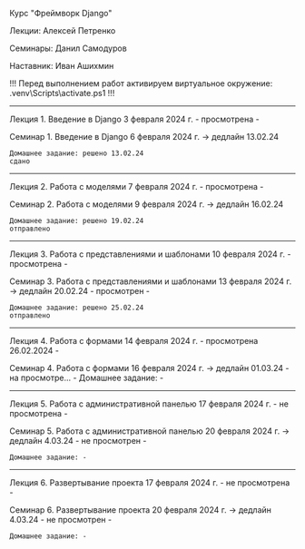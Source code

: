 Курс "Фреймворк Django"

Лекции: Алексей Петренко

Семинары: Данил Самодуров

Наставник: Иван Ашихмин

!!!
Перед выполнением работ активируем виртуальное окружение: .venv\Scripts\activate.ps1
!!!

----------------------
Лекция 1. Введение в Django
3 февраля 2024 г.
    - просмотрена -

Семинар 1. Введение в Django
6 февраля 2024 г. -> дедлайн 13.02.24

    Домашнее задание: решено 13.02.24
    сдано

----------------------
Лекция 2. Работа с моделями
7 февраля 2024 г.
    - просмотрена -

Семинар 2. Работа с моделями
9 февраля 2024 г. -> дедлайн 16.02.24

    Домашнее задание: решено 19.02.24
    отправлено

----------------------
Лекция 3. Работа с представлениями и шаблонами
10 февраля 2024 г.
    - просмотрена -

Семинар 3. Работа с представлениями и шаблонами
13 февраля 2024 г. -> дедлайн 20.02.24
    - просмотрен -

    Домашнее задание: решено 25.02.24
    отправлено

----------------------
Лекция 4. Работа с формами
14 февраля 2024 г.
    - просмотрена 26.02.2024 -

Семинар 4. Работа с формами
16 февраля 2024 г. -> дедлайн 01.03.24
    - на просмотре... -
    Домашнее задание: -

----------------------
Лекция 5. Работа с административной панелью
17 февраля 2024 г.
    - не просмотрена -

Семинар 5. Работа с административной панелью
20 февраля 2024 г. -> дедлайн 4.03.24
    - не просмотрен -

    Домашнее задание: -

----------------------
Лекция 6. Развертывание проекта
17 февраля 2024 г.
    - не просмотрена -

Семинар 6. Развертывание проекта
20 февраля 2024 г. -> дедлайн 4.03.24
    - не просмотрен -

    Домашнее задание: -